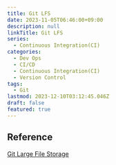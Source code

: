 ```yaml
---
title: Git LFS
date: 2023-11-05T06:46:00+09:00
description: null
linkTitle: Git LFS
series:
  - Continuous Integration(CI)
categories:
  - Dev Ops
  - CI/CD
  - Continuous Integration(CI)
  - Version Control
tags:
  - Git
lastmod: 2023-12-10T03:12:45.046Z
draft: false
featured: true
---
```


## Reference

[Git Large File Storage](https://git-lfs.com/)
